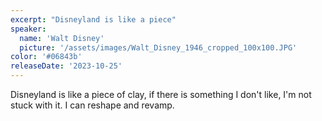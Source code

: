 ```yaml
---
excerpt: "Disneyland is like a piece"
speaker:
  name: 'Walt Disney'
  picture: '/assets/images/Walt_Disney_1946_cropped_100x100.JPG'
color: '#06843b'
releaseDate: '2023-10-25'
---
```

Disneyland is like a piece of clay, if there is something I don't like, I'm not stuck with it. I can reshape and revamp.